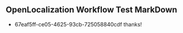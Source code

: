 ## OpenLocalization Workflow Test MarkDown
* 67eaf5ff-ce05-4625-93cb-725058840cdf thanks!

<!--HONumber=Aug16_HO5-->


